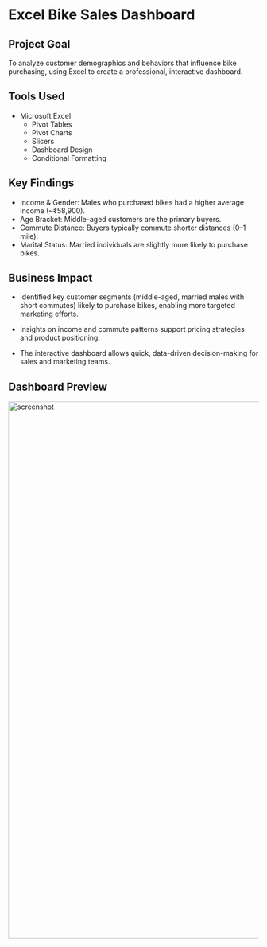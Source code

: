 #  Excel Bike Sales Dashboard

##  Project Goal
To analyze customer demographics and behaviors that influence bike purchasing, using Excel to create a professional, interactive dashboard.


##  Tools Used
- Microsoft Excel
  - Pivot Tables
  - Pivot Charts
  - Slicers
  - Dashboard Design
  - Conditional Formatting
  

##  Key Findings
- Income & Gender: Males who purchased bikes had a higher average income (~₹58,900).
- Age Bracket: Middle-aged customers are the primary buyers.
- Commute Distance: Buyers typically commute shorter distances (0–1 mile).
- Marital Status: Married individuals are slightly more likely to purchase bikes.



##  Business Impact
- Identified key customer segments (middle-aged, married males with short commutes) likely to purchase bikes, enabling more targeted marketing efforts.

- Insights on income and commute patterns support pricing strategies and product positioning.

- The interactive dashboard allows quick, data-driven decision-making for sales and marketing teams.



## Dashboard Preview
<img width="1920" height="1080" alt="screenshot" src="https://github.com/user-attachments/assets/61bf226e-841d-4a5b-9146-261c5d8316d5" />


